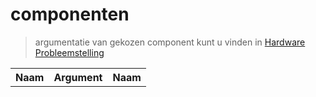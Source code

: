 # componenten

> argumentatie van gekozen component kunt u vinden in [Hardware Probleemstelling](./pagina/HardwareProbleemstelling)
<table>
<tr>
<th>Naam</th>
<th>Argument</th>
<th>Naam</th>
</tr>
</table>